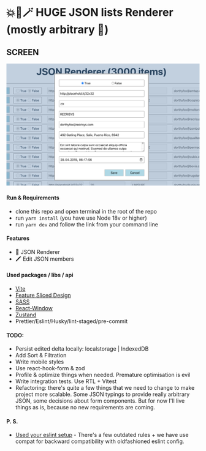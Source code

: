 # 💥🤖🪄 HUGE JSON lists Renderer (mostly arbitrary 🙂)

## SCREEN
![JSONRenderer](/public/screenshots/edit.png?raw=true "JSONRenderer")

#### Run & Requirements
* clone this repo and open terminal in the root of the repo
* run `yarn install` (you have use Node 18v or higher)
* run `yarn dev` and follow the link from your command line

#### Features
* 🔎 JSON Renderer
* 🖍 Edit JSON members


#### Used packages / libs / api
* [Vite](https://vitejs.dev/)
* [Feature Sliced Design](https://feature-sliced.design/ru/docs/)
* [SASS](https://sass-lang.com/)
* [React-Window](https://github.com/bvaughn/react-window)
* [Zustand](https://github.com/pmndrs/zustand)
* Prettier/Eslint/Husky/lint-staged/pre-commit

#### TODO:
* Persist edited delta locally: localstorage | IndexedDB
* Add Sort & Filtration
* Write mobile styles
* Use react-hook-form & zod
* Profile & optimize things when needed. Premature optimisation is evil
* Write integration tests. Use RTL + Vitest
* Refactoring: there's quite a few things that we need to change to make project more scalable. 
Some JSON typings to provide really arbitrary JSON, some decisions about form components. But for now I'll live things as is, because no new requirements are coming.

#### P. S.
* [Used your eslint setup](https://github.com/ezelohar/task-boilerplate/blob/master/.eslintrc-typescript) - There's a few outdated rules + we have use compat for backward compatibility with oldfashioned eslint config. 